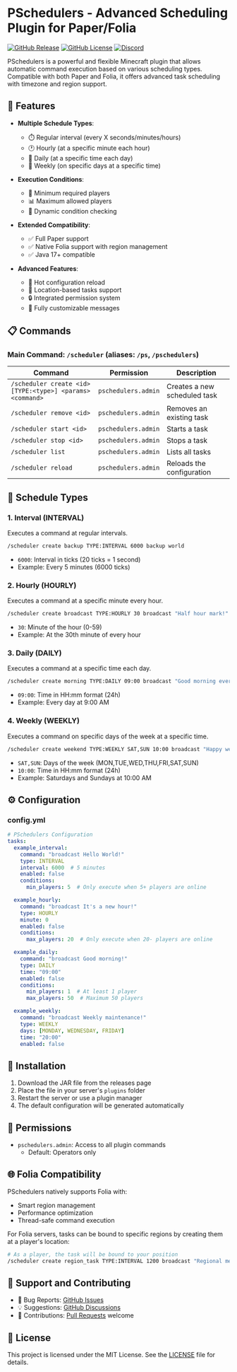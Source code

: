 # PSchedulers - Advanced Scheduling Plugin for Paper/Folia

[![GitHub Release](https://img.shields.io/github/v/release/pingermod/pschedulers)](https://github.com/pingermod/pschedulers/releases/latest)
[![GitHub License](https://img.shields.io/github/license/pingermod/pschedulers)](https://github.com/pingermod/pschedulers/blob/main/LICENSE)
[![Discord](https://img.shields.io/discord/1164397902723022918)](https://discord.gg/3RmVzdMv3d)

PSchedulers is a powerful and flexible Minecraft plugin that allows automatic command execution based on various scheduling types. Compatible with both Paper and Folia, it offers advanced task scheduling with timezone and region support.

## 🌟 Features

- **Multiple Schedule Types**:
  - ⏱️ Regular interval (every X seconds/minutes/hours)
  - 🕐 Hourly (at a specific minute each hour)
  - 📅 Daily (at a specific time each day)
  - 📆 Weekly (on specific days at a specific time)

- **Execution Conditions**:
  - 👥 Minimum required players
  - 📊 Maximum allowed players
  - 🔄 Dynamic condition checking

- **Extended Compatibility**:
  - ✅ Full Paper support
  - ✅ Native Folia support with region management
  - ✅ Java 17+ compatible

- **Advanced Features**:
  - 🔄 Hot configuration reload
  - 📍 Location-based tasks support
  - 🔒 Integrated permission system
  - 💬 Fully customizable messages

## 📋 Commands

### Main Command: `/scheduler` (aliases: `/ps`, `/pschedulers`)

| Command | Permission | Description |
|---------|------------|-------------|
| `/scheduler create <id> [TYPE:<type>] <params> <command>` | `pschedulers.admin` | Creates a new scheduled task |
| `/scheduler remove <id>` | `pschedulers.admin` | Removes an existing task |
| `/scheduler start <id>` | `pschedulers.admin` | Starts a task |
| `/scheduler stop <id>` | `pschedulers.admin` | Stops a task |
| `/scheduler list` | `pschedulers.admin` | Lists all tasks |
| `/scheduler reload` | `pschedulers.admin` | Reloads the configuration |

## 🎯 Schedule Types

### 1. Interval (INTERVAL)
Executes a command at regular intervals.

```bash
/scheduler create backup TYPE:INTERVAL 6000 backup world
```
- `6000`: Interval in ticks (20 ticks = 1 second)
- Example: Every 5 minutes (6000 ticks)

### 2. Hourly (HOURLY)
Executes a command at a specific minute every hour.

```bash
/scheduler create broadcast TYPE:HOURLY 30 broadcast "Half hour mark!"
```
- `30`: Minute of the hour (0-59)
- Example: At the 30th minute of every hour

### 3. Daily (DAILY)
Executes a command at a specific time each day.

```bash
/scheduler create morning TYPE:DAILY 09:00 broadcast "Good morning everyone!"
```
- `09:00`: Time in HH:mm format (24h)
- Example: Every day at 9:00 AM

### 4. Weekly (WEEKLY)
Executes a command on specific days of the week at a specific time.

```bash
/scheduler create weekend TYPE:WEEKLY SAT,SUN 10:00 broadcast "Happy weekend!"
```
- `SAT,SUN`: Days of the week (MON,TUE,WED,THU,FRI,SAT,SUN)
- `10:00`: Time in HH:mm format (24h)
- Example: Saturdays and Sundays at 10:00 AM

## ⚙️ Configuration

### config.yml
```yaml
# PSchedulers Configuration
tasks:
  example_interval:
    command: "broadcast Hello World!"
    type: INTERVAL
    interval: 6000  # 5 minutes
    enabled: false
    conditions:
      min_players: 5  # Only execute when 5+ players are online

  example_hourly:
    command: "broadcast It's a new hour!"
    type: HOURLY
    minute: 0
    enabled: false
    conditions:
      max_players: 20  # Only execute when 20- players are online

  example_daily:
    command: "broadcast Good morning!"
    type: DAILY
    time: "09:00"
    enabled: false
    conditions:
      min_players: 1  # At least 1 player
      max_players: 50  # Maximum 50 players

  example_weekly:
    command: "broadcast Weekly maintenance!"
    type: WEEKLY
    days: [MONDAY, WEDNESDAY, FRIDAY]
    time: "20:00"
    enabled: false
```

## 🔧 Installation

1. Download the JAR file from the releases page
2. Place the file in your server's `plugins` folder
3. Restart the server or use a plugin manager
4. The default configuration will be generated automatically

## 📝 Permissions

- `pschedulers.admin`: Access to all plugin commands
  - Default: Operators only

## 🌐 Folia Compatibility

PSchedulers natively supports Folia with:
- Smart region management
- Performance optimization
- Thread-safe command execution

For Folia servers, tasks can be bound to specific regions by creating them at a player's location:
```bash
# As a player, the task will be bound to your position
/scheduler create region_task TYPE:INTERVAL 1200 broadcast "Regional message"
```

## 🤝 Support and Contributing

- 🐛 Bug Reports: [GitHub Issues](https://github.com/pingermod/pschedulers/issues)
- 💡 Suggestions: [GitHub Discussions](https://github.com/pingermod/pschedulers/discussions)
- 🔧 Contributions: [Pull Requests](https://github.com/pingermod/pschedulers/pulls) welcome

## 📜 License

This project is licensed under the MIT License. See the [LICENSE](LICENSE) file for details. 